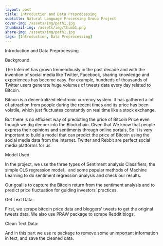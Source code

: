 ```yaml
---
layout: post
title: Introduction and Data Preprocessing
subtitle: Natural Language Processing Group Project
cover-img: /assets/img/path1.jpg
thumbnail-img: /assets/img/thumb1.png
share-img: /assets/img/path1.jpg
tags: [Introduction, Data Preprocessing]
---
```


Introduction and Data Preprocessing

Background:

The Internet has grown tremendously in the past decade and with the invention of social media like Twitter, Facebook,  sharing knowledge and experiences has become easy. For example, hundreds of thousands of Twitter users generate huge volumes of tweets data every day related to Bitcoin. 

Bitcoin is a decentralized electronic currency system. It has gathered a lot of attraction from people during the recent times and its price has been volatile, which just fluctuates constantly on real time like a stock exchange. 

But there is no efficient way of predicting the price of Bitcoin Price even though we dig deeper into the Blockchain. Given that We know that people express their opinions and sentiments through online portals, So it is very important to build a model that can predict the price of Bitcoin using the social media data from the internet. Twitter and Rebbit are perfect social media platforms for us.

Model Used:

In the project, we use the three types of Sentiment analysis Classifiers, the simple OLS regression model，and some popular methods of Machine Learning to do sentiment regression analysis and check our results.

Our goal is to capture the Bitcoin return from the sentiment analysis and to predict price  fluctuation for guiding investors’ practices.

Get Text Data:

First, we scrape bitcoin price data and bloggers’ tweets to get the original tweets data. We also use PRAW package to scrape Reddit blogs.

Clean Text Data:

And in this part we use re package to remove some unimportant information in text, and save the cleaned data.
